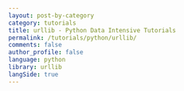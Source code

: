 ```yaml
---
layout: post-by-category
category: tutorials
title: urllib - Python Data Intensive Tutorials
permalink: /tutorials/python/urllib/
comments: false
author_profile: false
language: python
library: urllib
langSide: true
---
```


